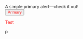 <!DOCTYPE html>
<html lang="en">
<head>
    <meta charset="UTF-8">
    <meta name="viewport" content="width=device-width, initial-scale=1.0">
</head>
<body>
    <div class="alert alert-primary" role="alert">
  A simple primary alert—check it out!
</div>
<button style="color:red;">Primary</button>
<p style="color:red;">Test</p>p

</body>
</html>
